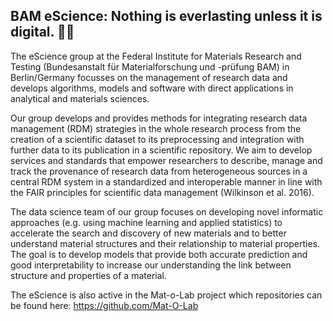 ## BAM eScience: Nothing is everlasting unless it is digital. 👩‍💻

<!--

**Here are some ideas to get you started:**

🙋‍♀️ A short introduction - what is your organization all about?
🌈 Contribution guidelines - how can the community get involved?
👩‍💻 Useful resources - where can the community find your docs? Is there anything else the community should know?
🍿 Fun facts - what does your team eat for breakfast?
🧙 Remember, you can do mighty things with the power of [Markdown](https://docs.github.com/github/writing-on-github/getting-started-with-writing-and-formatting-on-github/basic-writing-and-formatting-syntax)

-->
The eScience group at the Federal Institute for Materials Research and Testing (Bundesanstalt für Materialforschung und -prüfung BAM) in Berlin/Germany focusses on the management of research data and develops algorithms, models and software with direct applications in analytical and materials sciences.

Our group develops and provides methods for integrating  research data management (RDM) strategies in the whole research process from the creation of a scientific dataset to its preprocessing and integration with further data to its publication in a scientific repository. We aim to develop services and standards that empower researchers to describe, manage and track the provenance of research data from heterogeneous sources in a central RDM system in a standardized and interoperable manner in line with the FAIR principles for scientific data management (Wilkinson et al. 2016).

The data science team of our group focuses on developing novel informatic approaches (e.g. using machine learning and applied statistics) to accelerate the search and discovery of new materials and to better understand material structures and their relationship to material properties. The goal is to develop models that provide both accurate prediction and good interpretability to increase our understanding the link between structure and properties of a material.

The eScience is also active in the Mat-o-Lab project which repositories can be found here:
https://github.com/Mat-O-Lab
